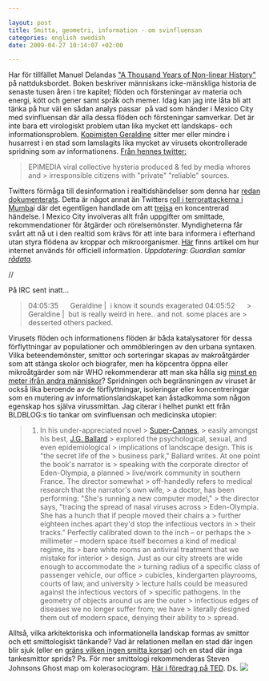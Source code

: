 ```yaml
--- 

layout: post
title: Smitta, geometri, information - om svinfluensan 
categories: english swedish 
date: 2009-04-27 10:14:07 +02:00 

---
```


Har för tillfället Manuel Delandas ["A Thousand Years of Non-linear History"](http://en.wikipedia.org/wiki/A_Thousand_Years_of_Nonlinear_History) på nattduksbordet. Boken beskriver människans icke-mänskliga historia de senaste tusen åren i tre kapitel; flöden och försteningar av materia och energi, kött och gener samt språk och memer. Idag kan jag inte låta bli att tänka på hur väl en sådan analys passar  på vad som händer i Mexico City med svinfluensan där alla dessa flöden och försteningar samverkar. Det är inte bara ett virologiskt problem utan lika mycket ett landskaps- och informationsproblem. [Kopimisten Geraldine](http://simple-mechanisms.com/) sitter mer eller mindre i husarrest i en stad som lamslagits lika mycket av virusets okontrollerade spridning som av informationens. [Från hennes twitter:](http://twitter.com/MissPirata/status/1626594285)

> EPIMEDIA viral collective hysteria produced & fed by media whores and > irresponsible citizens with "private" "reliable" sources.

Twitters förmåga till desinformation i realtidshändelser som denna har [redan dokumenterats](http://www.smartmobs.com/2009/04/26/swine-flu-twitters-power-to-misinform/). Detta är något annat än Twitters [roll i terrorattackerna i Mumba](http://www.google.se/search?q=twitter+mumbai)i där det egentligen handlade om att [trejsa](http://www.blay.se/2008-11-16-forslag-till-nytt-ord.html) en koncentrerad händelse. I Mexico City involveras allt från uppgifter om smittade, rekommendationer för åtgärder och rörelsemönster. Myndigheterna får svårt att nå ut i den realtid som krävs för att inte bara informera i efterhand utan styra flödena av kroppar och mikroorganismer. [Här](http://mashable.com/2009/04/25/track-swine-flu/) finns artikel om hur internet används för officiell information. *Uppdatering: Guardian samlar [rådata](http://www.guardian.co.uk/news/datablog/2009/apr/27/flu-flu-pandemic).* 

//

På IRC sent inatt...

> 04:05:35      Geraldine |  i know it sounds exagerated 04:05:52      > Geraldine |  but is really weird in here.. and not. some places are > desserted others packed.

Virusets flöden och informationens flöden är båda katalysatorer för dessa förflyttningar av populationer och ommöbleringen av den urbana syntaxen. Vilka beteendemönster, smittor och sorteringar skapas av makroåtgärder som att stänga skolor och biografer, men ha köpcentra öppna eller mikroåtgärder som när WHO rekommenderar att man ska hålla sig [minst en meter ifrån andra människor](http://www.cdc.gov/swineflu/masks.htm)? Spridningen och begränsningen av viruset är också lika beroende av de förflyttningar, isoleringar eller koncentreringar som en mutering av informationslandskapet kan åstadkomma som någon egenskap hos själva virussmittan. Jag citerar i helhet punkt ett från BLDBLOG:s tio tankar om svinfluensan och medicinska utopier:

> 1) In his under-appreciated novel > [Super-Cannes](http://www.amazon.com/gp/product/0312306091?ie=UTF8&tag=bldgblog-20&linkCode=as2&camp=1789&creative=390957&creativeASIN=0312306091), > easily amongst his best, [J.G. Ballard](http://twitter.com/ballardian) > explored the psychological, sexual, and even epidemiological > implications of landscape design. This is "the secret life of the > business park," Ballard writes. At one point the book's narrator is > speaking with the corporate director of Eden-Olympia, a planned > live/work community in southern France. The director somewhat > off-handedly refers to medical research that the narrator's own wife, > a doctor, has been performing: "She's running a new computer model," > the director says, "tracing the spread of nasal viruses across > Eden-Olympia. She has a hunch that if people moved their chairs a > further eighteen inches apart they'd stop the infectious vectors in > their tracks." Perfectly calibrated down to the inch – or perhaps the > millimeter – modern space itself becomes a kind of medical regime, its > bare white rooms an antiviral treatment that we mistake for interior > design. Just as our city streets are wide enough to accommodate the > turning radius of a specific class of passenger vehicle, our office > cubicles, kindergarten playrooms, courts of law, and university > lecture halls could be measured against the infectious vectors of > specific pathogens. In the geometry of objects around us are the outer > infectious edges of diseases we no longer suffer from; we have > literally designed them out of modern space, denying their ability to > spread.

Alltså, vilka arkitektoriska och informationella landskap formas av smittor och ett smittologiskt tänkande? Vad är relationen mellan en stad där ingen blir sjuk (eller en [gräns vilken ingen smitta korsar](http://subtopia.blogspot.com/2009/04/tunnelizing-migration-4-exploration-in.html)) och en stad där inga tankesmittor sprids? Ps. För mer smittologi rekommenderas Steven Johnsons Ghost map om kolerasociogram. [Här i föredrag på TED](www.ted.com/index.php/talks/steven_johnson_tours_the_ghost_map.html). Ds. ![](http://farm4.static.flickr.com/3310/3439718201_0f4a01f8e8.jpg?v=0?v=0?v=0?v=0?v=0?v=0?v=0?v=0) 